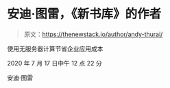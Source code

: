 # 安迪·图雷，《新书库》的作者

> 原文：<https://thenewstack.io/author/andy-thurai/>

使用无服务器计算节省企业应用成本

2020 年 7 月 17 日中午 12 点 22 分

安迪·图雷